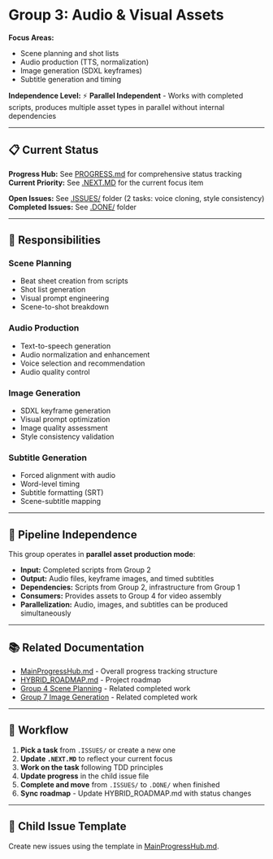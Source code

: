 # Group 3: Audio & Visual Assets

**Focus Areas:**
- Scene planning and shot lists
- Audio production (TTS, normalization)
- Image generation (SDXL keyframes)
- Subtitle generation and timing

**Independence Level:** ⚡ **Parallel Independent** - Works with completed scripts, produces multiple asset types in parallel without internal dependencies

---

## 📋 Current Status

**Progress Hub:** See [PROGRESS.md](./PROGRESS.md) for comprehensive status tracking  
**Current Priority:** See [.NEXT.MD](.NEXT.MD) for the current focus item

**Open Issues:** See [.ISSUES/](.ISSUES/) folder (2 tasks: voice cloning, style consistency)  
**Completed Issues:** See [.DONE/](.DONE/) folder

---

## 🎯 Responsibilities

### Scene Planning
- Beat sheet creation from scripts
- Shot list generation
- Visual prompt engineering
- Scene-to-shot breakdown

### Audio Production
- Text-to-speech generation
- Audio normalization and enhancement
- Voice selection and recommendation
- Audio quality control

### Image Generation
- SDXL keyframe generation
- Visual prompt optimization
- Image quality assessment
- Style consistency validation

### Subtitle Generation
- Forced alignment with audio
- Word-level timing
- Subtitle formatting (SRT)
- Scene-subtitle mapping

---

## 🔄 Pipeline Independence

This group operates in **parallel asset production mode**:
- **Input:** Completed scripts from Group 2
- **Output:** Audio files, keyframe images, and timed subtitles
- **Dependencies:** Scripts from Group 2, infrastructure from Group 1
- **Consumers:** Provides assets to Group 4 for video assembly
- **Parallelization:** Audio, images, and subtitles can be produced simultaneously

---

## 📚 Related Documentation

- [MainProgressHub.md](../../MainProgressHub.md) - Overall progress tracking structure
- [HYBRID_ROADMAP.md](../../docs/roadmaps/HYBRID_ROADMAP.md) - Project roadmap
- [Group 4 Scene Planning](../../issues/resolved/phase-3-implementation/group-4-scene-planning/) - Related completed work
- [Group 7 Image Generation](../../issues/resolved/phase-3-implementation/group-7-image-generation/) - Related completed work

---

## 🔄 Workflow

1. **Pick a task** from `.ISSUES/` or create a new one
2. **Update `.NEXT.MD`** to reflect your current focus
3. **Work on the task** following TDD principles
4. **Update progress** in the child issue file
5. **Complete and move** from `.ISSUES/` to `.DONE/` when finished
6. **Sync roadmap** - Update HYBRID_ROADMAP.md with status changes

---

## 📝 Child Issue Template

Create new issues using the template in [MainProgressHub.md](../../MainProgressHub.md#-child-issue-template).
